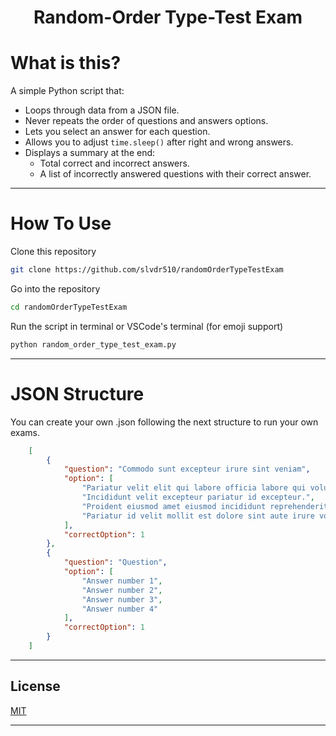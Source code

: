 <h1 align="center">Random-Order Type-Test Exam</h1>

# What is this?  
A simple Python script that:  
- Loops through data from a JSON file.
- Never repeats the order of questions and answers options.
- Lets you select an answer for each question.  
- Allows you to adjust `time.sleep()` after right and wrong answers.  
- Displays a summary at the end:  
  - Total correct and incorrect answers.  
  - A list of incorrectly answered questions with their correct answer.  

---
# How To Use

Clone this repository
```bash
git clone https://github.com/slvdr510/randomOrderTypeTestExam
```


Go into the repository
```bash
cd randomOrderTypeTestExam
```


Run the script in terminal or VSCode's terminal (for emoji support)
```bash
python random_order_type_test_exam.py
```


---

# JSON Structure

You can create your own .json following the next structure to run your own exams.

```json
    [
        {
            "question": "Commodo sunt excepteur irure sint veniam",
            "option": [
                "Pariatur velit elit qui labore officia labore qui voluptate sint.",
                "Incididunt velit excepteur pariatur id excepteur.",
                "Proident eiusmod amet eiusmod incididunt reprehenderit sint anim laborum ut laboris sit laboris.",
                "Pariatur id velit mollit est dolore sint aute irure voluptate Lorem esse."
            ],
            "correctOption": 1
        },
        {
            "question": "Question",
            "option": [
                "Answer number 1",
                "Answer number 2",
                "Answer number 3",
                "Answer number 4"
            ],
            "correctOption": 1
        }
    ]
```

---

## License

[MIT](https://github.com/slvdr510/RandomOrderTypeTestExam/blob/main/LICENSE)

---
